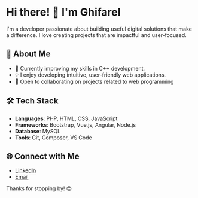 # Hi there! 👋 I'm Ghifarel

I'm a developer passionate about building useful digital solutions that make a difference. I love creating projects that are impactful and user-focused.

## 🚀 About Me

- 🌱 Currently improving my skills in C++ development.
- 💡 I enjoy developing intuitive, user-friendly web applications.
- 🤝 Open to collaborating on projects related to web programming

## 🛠️ Tech Stack

- **Languages**: PHP, HTML, CSS, JavaScript
- **Frameworks**: Bootstrap, Vue.js, Angular, Node.js
- **Database**: MySQL
- **Tools**: Git, Composer, VS Code

## 🌐 Connect with Me

- [LinkedIn](https://www.linkedin.com/in/ghifarelahnaf/)
- [Email](mailto:ghifarel62@gmail.com)

Thanks for stopping by! 😊
